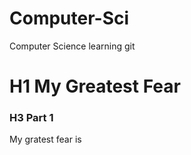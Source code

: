 # Computer-Sci
Computer Science learning git

# H1 My Greatest Fear

### H3 Part 1

My gratest fear is 
